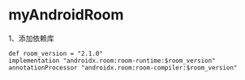 # myAndroidRoom
1、添加依赖库
```
def room_version = "2.1.0"
implementation "androidx.room:room-runtime:$room_version"
annotationProcessor "androidx.room:room-compiler:$room_version"
```
